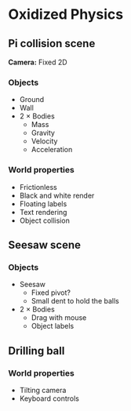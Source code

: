 # Oxidized Physics

## Pi collision scene

**Camera:** Fixed 2D

### Objects

- Ground
- Wall
- 2 × Bodies
  - Mass
  - Gravity
  - Velocity
  - Acceleration

### World properties

- Frictionless
- Black and white render
- Floating labels
- Text rendering
- Object collision

## Seesaw scene

### Objects

- Seesaw
  - Fixed pivot?
  - Small dent to hold the balls
- 2 × Bodies
  - Drag with mouse
  - Object labels

## Drilling ball

### World properties

- Tilting camera
- Keyboard controls
